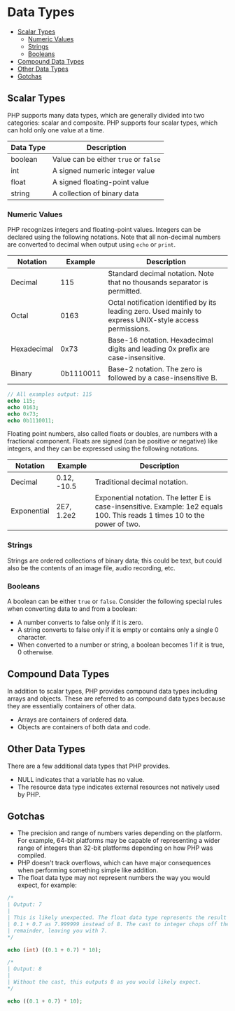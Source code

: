 # Data Types

- [Scalar Types](#scalar-types)
    - [Numeric Values](#numeric-values)
    - [Strings](#strings)
    - [Booleans](#booleans)
- [Compound Data Types](#compound-data-types)
- [Other Data Types](#other-data-types)
- [Gotchas](#gotchas)

## Scalar Types

PHP supports many data types, which are generally divided into two categories: scalar and composite. PHP supports four scalar types, which can hold only one value at a time.

Data Type | Description
--------- | -----------
boolean   | Value can be either `true` or `false` 
int       | A signed numeric integer value
float     | A signed floating-point value
string    | A collection of binary data

### Numeric Values

PHP recognizes integers and floating-point values. Integers can be declared using the following notations. Note that all non-decimal numbers are converted to decimal when output using `echo` or `print`.

Notation    | Example   | Description
--------    | --------- | -----------
Decimal     | 115       | Standard decimal notation. Note that no thousands separator is permitted.
Octal       | 0163      | Octal notification identified by its leading zero. Used mainly to express UNIX-style access permissions.
Hexadecimal | 0x73      | Base-16 notation. Hexadecimal digits and leading 0x prefix are case-insensitive.
Binary      | 0b1110011 | Base-2 notation. The zero is followed by a case-insensitive B.

```php
// All examples output: 115
echo 115;
echo 0163;
echo 0x73;
echo 0b1110011;
```

Floating point numbers, also called floats or doubles, are numbers with a fractional component. Floats are signed (can be positive or negative) like integers, and they can be expressed using the following notations.

Notation    | Example     | Description
--------    | ----------- | -----------
Decimal     | 0.12, -10.5 | Traditional decimal notation.
Exponential | 2E7, 1.2e2  | Exponential notation. The letter E is case-insensitive. Example: 1e2 equals 100. This reads 1 times 10 to the power of two.

### Strings

Strings are ordered collections of binary data; this could be text, but could also be the contents of an image file, audio recording, etc.

### Booleans

A boolean can be either `true` or `false`. Consider the following special rules when converting data to and from a boolean:

- A number converts to false only if it is zero.
- A string converts to false only if it is empty or contains only a single 0 character.
- When converted to a number or string, a boolean becomes 1 if it is true, 0 otherwise.

## Compound Data Types

In addition to scalar types, PHP provides compound data types including arrays and objects. These are referred to as compound data types because they are essentially containers of other data.

- Arrays are containers of ordered data.
- Objects are containers of both data and code.

## Other Data Types

There are a few additional data types that PHP provides.

- NULL indicates that a variable has no value.
- The resource data type indicates external resources not natively used by PHP.

## Gotchas

- The precision and range of numbers varies depending on the platform. For example, 64-bit platforms may be capable of representing a wider range of integers than 32-bit platforms depending on how PHP was compiled.
- PHP doesn't track overflows, which can have major consequences when performing something simple like addition.
- The float data type may not represent numbers the way you would expect, for example:

```php
/*
| Output: 7
|
| This is likely unexpected. The float data type represents the result of
| 0.1 + 0.7 as 7.999999 instead of 8. The cast to integer chops off the
| remainder, leaving you with 7.
*/

echo (int) ((0.1 + 0.7) * 10);

/*
| Output: 8
|
| Without the cast, this outputs 8 as you would likely expect.
*/

echo ((0.1 + 0.7) * 10);
```
